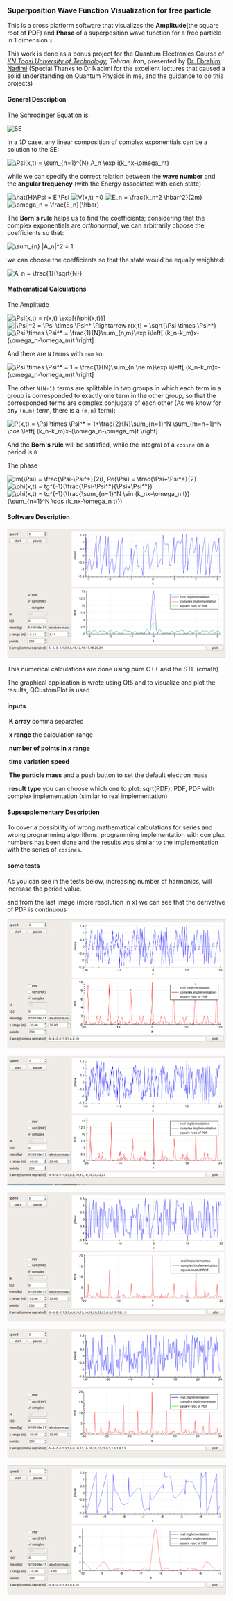 ### Superposition Wave Function Visualization for free particle

This is a cross platform software that visualizes the **Amplitude**(the square root of **PDF**) and  **Phase** of a superposition wave function for a free particle in 1 dimension <code>x</code> 

This work is done as a bonus project for the Quantum Electronics Course of *[KN Toosi University of Technology](https://en.kntu.ac.ir), Tehran, Iran*, presented by [Dr. Ebrahim Nadimi](https://wp.kntu.ac.ir/nadimi/) (Special Thanks to Dr Nadimi for the excellent lectures that caused a solid understanding on Quantum Physics in me, and the guidance to do this projects)

#### General Description

The Schrodinger Equation is:

![SE](https://latex.codecogs.com/svg.image?i\hbar&space;\frac{\partial}{\partial&space;t}&space;\Psi(x,t)&space;=&space;\left[&space;-\frac{\hbar^2}{2m}\Delta&space;&plus;&space;V(x,t)&space;\right]&space;\Psi(x,t))

in a *1D* case, any linear composition of complex exponentials can be a solution to the SE:

<img src="https://latex.codecogs.com/svg.image?\Psi(x,t)&space;=&space;\sum_{n=1}^{N}&space;A_n&space;\exp&space;i(k_nx-\omega_nt)" title="\Psi(x,t) = \sum_{n=1}^{N} A_n \exp i(k_nx-\omega_nt)" />

while we can specify the correct relation between the **wave number** and the **angular frequency** (with the Energy associated with each state)

<img src="https://latex.codecogs.com/svg.image?\hat{H}\Psi&space;=&space;E&space;\Psi&space;" title="\hat{H}\Psi = E \Psi " />

<img src="https://latex.codecogs.com/svg.image?V(x,t)&space;=0" title="V(x,t) =0" />

<img src="https://latex.codecogs.com/svg.image?E_n&space;=&space;\frac{k_n^2&space;\hbar^2}{2m}" title="E_n = \frac{k_n^2 \hbar^2}{2m}" />

<img src="https://latex.codecogs.com/svg.image?\omega_n&space;=&space;\frac{E_n}{\hbar}" title="\omega_n = \frac{E_n}{\hbar}" />

The **Born's rule** helps us to find the coefficients; considering that the complex exponentials are *orthonormal*, we can arbitrarily choose the coefficients so that:

<img src="https://latex.codecogs.com/svg.image?\sum_{n}&space;|A_n|^2&space;=&space;1" title="\sum_{n} |A_n|^2 = 1" />

we can choose the coefficients so that the state would be equally weighted:

<img src="https://latex.codecogs.com/svg.image?A_n&space;=&space;\frac{1}{\sqrt{N}}" title="A_n = \frac{1}{\sqrt{N}}" />



#### Mathematical Calculations

The Amplitude

<img src="https://latex.codecogs.com/svg.image?\Psi(x,t)&space;=&space;r(x,t)&space;\exp[{i\phi(x,t)}]" title="\Psi(x,t) = r(x,t) \exp[{i\phi(x,t)}]" />

<img src="https://latex.codecogs.com/svg.image?|\Psi|^2&space;=&space;\Psi&space;\times&space;\Psi^*&space;\Rightarrow&space;r(x,t)&space;=&space;\sqrt{\Psi&space;\times&space;\Psi^*}" title="|\Psi|^2 = \Psi \times \Psi^* \Rightarrow r(x,t) = \sqrt{\Psi \times \Psi^*}" />

<img src="https://latex.codecogs.com/svg.image?\Psi&space;\times&space;\Psi^*&space;=&space;\frac{1}{N}\sum_{n,m}\exp&space;i\left[&space;(k_n-k_m)x-(\omega_n-\omega_m)t&space;\right]" title="\Psi \times \Psi^* = \frac{1}{N}\sum_{n,m}\exp i\left[ (k_n-k_m)x-(\omega_n-\omega_m)t \right]" />

And there are `N` terms with `n=m` so:

<img src="https://latex.codecogs.com/svg.image?\Psi&space;\times&space;\Psi^*&space;=&space;1&space;&plus;&space;\frac{1}{N}\sum_{n&space;\ne&space;m}\exp&space;i\left[&space;(k_n-k_m)x-(\omega_n-\omega_m)t&space;\right]" title="\Psi \times \Psi^* = 1 + \frac{1}{N}\sum_{n \ne m}\exp i\left[ (k_n-k_m)x-(\omega_n-\omega_m)t \right]" />

The other `N(N-1)` terms are splittable in two groups in which each term in a group is corresponded to exactly one term in the other group, so that the corresponded terms are complex conjugate of each other (As we know for any `(n,m)` term, there is a `(m,n)` term):

<img src="https://latex.codecogs.com/svg.image?P(x,t)&space;=&space;\Psi&space;\times&space;\Psi^*&space;=&space;1&plus;\frac{2}{N}\sum_{n=1}^N&space;\sum_{m=n&plus;1}^N&space;\cos&space;\left[&space;(k_n-k_m)x-(\omega_n-\omega_m)t&space;\right]" title="P(x,t) = \Psi \times \Psi^* = 1+\frac{2}{N}\sum_{n=1}^N \sum_{m=n+1}^N \cos \left[ (k_n-k_m)x-(\omega_n-\omega_m)t \right]" />

And the **Born's rule** will be satisfied, while the integral of a `cosine` on a period is `0` 

The phase

<img src="https://latex.codecogs.com/svg.image?Im(\Psi)&space;=&space;\frac{\Psi-\Psi^*}{2i},&space;Re(\Psi)&space;=&space;\frac{\Psi&plus;\Psi^*}{2}" title="Im(\Psi) = \frac{\Psi-\Psi^*}{2i}, Re(\Psi) = \frac{\Psi+\Psi^*}{2}" />

<img src="https://latex.codecogs.com/svg.image?\phi(x,t)&space;=&space;tg^{-1}(\frac{\Psi-\Psi^*}{\Psi&plus;\Psi^*})" title="\phi(x,t) = tg^{-1}(\frac{\Psi-\Psi^*}{\Psi+\Psi^*})" />

<img src="https://latex.codecogs.com/svg.image?\phi(x,t)&space;=&space;tg^{-1}(\frac{\sum_{n=1}^N&space;\sin&space;(k_nx-\omega_n&space;t)}{\sum_{n=1}^N&space;\cos&space;(k_nx-\omega_n&space;t)})" title="\phi(x,t) = tg^{-1}(\frac{\sum_{n=1}^N \sin (k_nx-\omega_n t)}{\sum_{n=1}^N \cos (k_nx-\omega_n t)})" />


#### Software Description

![a preview of the software](shot.png)

This numerical calculations are done using pure C++ and the STL (cmath)

The graphical application is wrote using Qt5 and to visualize and plot the results, QCustomPlot is used

#### inputs

​	**K array** comma separated

​	**x range** the calculation range

​	**number of points in x range**

​	**time variation speed**

​	**The particle mass** and a push button to set the default electron mass

​	**result type** you can choose which one to plot: sqrt(PDF), PDF, PDF with complex implementation (similar to real implementation)





#### Supsupplementary Description

To cover a possibility of wrong mathematical calculations for series and wrong programming algorithms, programming implementation with complex numbers has been done and the results was similar to the implementation with the series of `cosines`.  



#### some tests

As  you can see in the tests below, increasing number of harmonics, will increase the period value.

and from the last image (more resolution in x) we can see that the derivative of PDF is continuous 

![a preview of the software](res_1.png)

![a preview of the software](res_2.png)

![a preview of the software](res_3.png)

![a preview of the software](res_4.png)

![a preview of the software](res_5.png)
